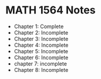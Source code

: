 # MATH 1564 Notes

- Chapter 1: Complete
- Chapter 2: Incomplete
- Chapter 3: Incomplete
- Chapter 4: Incomplete
- Chapter 5: Incomplete
- Chapter 6: Incomplete
- chapter 7: incomplete
- Chapter 8: Incomplete
